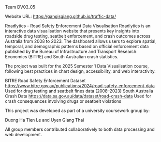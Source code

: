 Team DV03_05

Website URL: https://gangisgiang.github.io/traffic-data/

Roadlytics – Road Safety Enforcement Data Visualisation
Roadlytics is an interactive data visualisation website that presents key insights into roadside drug testing, seatbelt enforcement, and crash outcomes across Australia from 2008 to 2023. The dashboard allows users to explore spatial, temporal, and demographic patterns based on official enforcement data published by the Bureau of Infrastructure and Transport Research Economics (BITRE) and South Australian crash statistics.

The project was built for the 2025 Semester 1 Data Visualisation course, following best practices in chart design, accessibility, and web interactivity.

BITRE Road Safety Enforcement Dataset
https://www.bitre.gov.au/publications/2024/road-safety-enforcement-data
Used for drug testing and seatbelt fines data (2008–2023)
South Australia Crash Data
https://data.sa.gov.au/data/dataset/road-crash-data
Used for crash consequences involving drugs or seatbelt violations

This project was developed as part of a university coursework group by:

Duong Ha Tien Le and Uyen Giang Thai

All group members contributed collaboratively to both data processing and web development.
